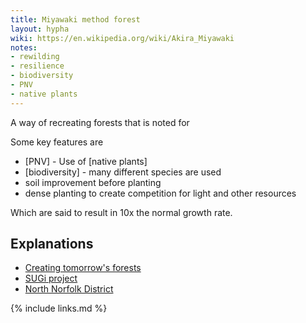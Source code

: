 ```yaml
---
title: Miyawaki method forest
layout: hypha
wiki: https://en.wikipedia.org/wiki/Akira_Miyawaki
notes:
- rewilding
- resilience
- biodiversity
- PNV
- native plants
---
```


A way of recreating forests that is noted for

Some key features are

- [PNV] - Use of [native plants]
- [biodiversity] - many different species are used
- soil improvement before planting
- dense planting to create competition for light and other resources

Which are said to result in 10x the normal growth rate.

## Explanations

- [Creating tomorrow's forests](https://www.creatingtomorrowsforests.co.uk/blog/the-miyawaki-method-for-creating-forests)
- [SUGi project](https://www.sugiproject.com/blog/the-miyawaki-method-for-creating-forests)
- [North Norfolk District](https://www.north-norfolk.gov.uk/tasks/projects/miyawaki-forest-project/)


{% include links.md %}